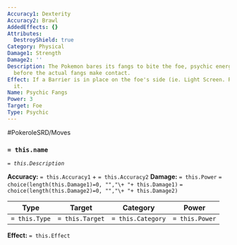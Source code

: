 ```yaml
---
Accuracy1: Dexterity
Accuracy2: Brawl
AddedEffects: {}
Attributes:
  DestroyShield: true
Category: Physical
Damage1: Strength
Damage2: ''
Description: The Pokemon bares its fangs to bite the foe, psychic energy begins piercing
  before the actual fangs make contact.
Effect: If a Barrier is in place on the foe's side (ie. Light Screen. Reflect) destroy
  it.
Name: Psychic Fangs
Power: 3
Target: Foe
Type: Psychic
---
```


#PokeroleSRD/Moves

### `= this.name` 
*`= this.Description`*

**Accuracy:** `= this.Accuracy1` + `= this.Accuracy2`
**Damage:** `= this.Power` `= choice(length(this.Damage1)=0, "","\+ "+ this.Damage1)` `= choice(length(this.Damage2)=0, "","\+ "+ this.Damage2)`

| Type          | Target          | Category          | Power          |
| ------------- | --------------- | ----------------  | -------------- |
| `= this.Type` | `= this.Target` | `= this.Category` | `= this.Power` | 

**Effect:** `= this.Effect`